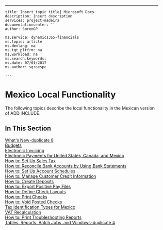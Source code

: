 ---
    title: Insert topic title| Microsoft Docs
    description: Insert description
    services: project-madeira
    documentationcenter: ''
    author: SorenGP

    ms.service: dynamics365-financials
    ms.topic: article
    ms.devlang: na
    ms.tgt_pltfrm: na
    ms.workload: na
    ms.search.keywords:
    ms.date: 07/01/2017
    ms.author: sgroespe

    ---
# Mexico Local Functionality
The following topics describe the local functionality in the Mexican version of ADD INCLUDE<!--[!INCLUDE[navnow](../../includes/navnow_md.md)]-->.  
  
## In This Section  
 [What's New-duplicate 8](../what-s-new-duplicate-8.md)  
  [Budgets](../budgets.md)  
  [Electronic Invoicing](../electronic-invoicing.md)  
  [Electronic Payments for United States, Canada, and Mexico](../electronic-payments-for-united-states-canada-and-mexico.md)  
  [How to: Set Up Sales Tax](../how-to-set-up-sales-tax.md)  
  [How to: Reconcile Bank Accounts by Using Bank Statements](../how-to-reconcile-bank-accounts-by-using-bank-statements.md)  
  [How to: Set Up Account Schedules](../how-to-set-up-account-schedules.md)  
  [How to: Manage Customer Credit Information](../how-to-manage-customer-credit-information.md)  
  [How to: Create Deposits](../how-to-create-deposits.md)  
  [How to: Export Positive Pay Files](../how-to-export-positive-pay-files.md)  
  [How to: Define Check Layouts](../how-to-define-check-layouts.md)  
  [How to: Print Checks](../how-to-print-checks.md)  
  [How to: Void Posted Checks](../how-to-void-posted-checks.md)  
  [Tax Identification Types for Mexico](../tax-identification-types-for-mexico.md)  
  [VAT Recalculation](../vat-recalculation.md)  
  [How to: Print Troubleshooting Reports](../how-to-print-troubleshooting-reports.md)  
  [Tables, Reports, Batch Jobs, and Windows-duplicate 4](../tables-reports-batch-jobs-and-windows-duplicate-4.md)